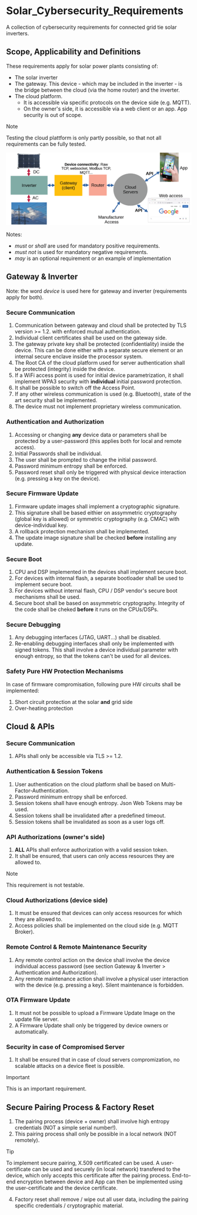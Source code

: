 # Solar_Cybersecurity_Requirements
A collection of cybersecurity requirements for connected grid tie solar inverters.

## Scope, Applicability and Definitions

These requirements apply for solar power plants consisting of:
* The solar inverter
* The gateway. This device - which may be included in the inverter - is the bridge between the cloud (via the home router) and the inverter.
* The cloud platform.
  + It is accessible via specific protocols on the device side (e.g. MQTT).
  + On the owner's side, it is accessible via a web client or an app. App security is out of scope.
> [!NOTE]
>  Testing the cloud plattform is only partly possible, so that not all requirements can be fully tested.

![dsp](pictures/solar2.png)

Notes:
* *must* or *shall* are used for mandatory positive requirements.
* *must not* is used for mandatory negative requirements.
* *may* is an optional requirement or an example of implementation

## Gateway & Inverter

Note: the word *device* is used here for gateway and inverter (requirements apply for both).

### Secure Communication

1. Communication between gateway and cloud shall be protected by TLS version >= 1.2. with enforced mutual authentication.
2. Individual client certificates shall be used on the gateway side.
3. The gateway private key shall be protected (confidentiality) inside the device. This can be done either with a separate secure element or an internal secure enclave inside the processor system.
4. The Root CA of the cloud platform used for server authentication shall be protected (integrity) inside the device. 
5. If a WiFi access point is used for initial device parametrization, it shall implement WPA3 security with **individual** initial password protection.
6. It shall be possible to switch off the Access Point. 
7. If any other wireless communication is used (e.g. Bluetooth), state of the art security shall be implemented.
8. The device must not implement proprietary wireless communication. 

### Authentication and Authorization

1. Accessing or changing **any** device data or parameters shall be protected by a user-password (this applies both for local and remote access).
2. Initial Passwords shall be individual.
3. The user shall be prompted to change the initial password.
4. Password minimum entropy shall be enforced.
5. Password reset shall only be triggered with physical device interaction (e.g. pressing a key on the device).

### Secure Firmware Update

1. Firmware update images shall implement a cryptographic signature.
2. This signature shall be based eithier on assymmetric cryptography (global key is allowed) or symmetric cryptography (e.g. CMAC) with device-individual key.
3. A rollback protection mechanism shall be implemented.
4. The update image signature shall be checked **before** installing any update.
   
### Secure Boot

1. CPU and DSP implemented in the devices shall implement secure boot.
2. For devices with internal flash, a separate bootloader shall be used to implement secure boot.
3. For devices without internal flash, CPU / DSP vendor's secure boot mechanisms shall be used.
4. Secure boot shall be based on assymmetric cryptography. Integrity of the code shall be cheked **before** it runs on the CPUs/DSPs.
   
### Secure Debugging

1. Any debugging interfaces (JTAG, UART...) shall be disabled.
2. Re-enabling debugging interfaces shall only be implemented with signed tokens. This shall involve a device individual parameter with enough entropy, so that the tokens can't be used for all devices.

### Safety Pure HW Protection Mechanisms

In case of firmware compromisation, following pure HW circuits shall be implemented:
1. Short circuit protection at the solar **and** grid side
2. Over-heating protection

## Cloud & APIs

### Secure Communication

1. APIs shall only be accessible via TLS >= 1.2.

### Authentication & Session Tokens

1. User authentication on the cloud platform shall be based on Multi-Factor-Authentication.
2. Password minimum entropy shall be enforced.
3. Session tokens shall have enough entropy. Json Web Tokens may be used.
4. Session tokens shall be invalidated after a predefined timeout.
5. Session tokens shall be invalidated as soon as a user logs off.

### API Authorizations (owner's side)

1. **ALL** APIs shall enforce authorization with a valid session token.
2. It shall be ensured, that users can only access resources they are allowed to.
> [!NOTE]
> This requirement is not testable.

### Cloud Authorizations (device side)

1. It must be ensured that devices can only access resources for which they are allowed to.
2. Access policies shall be implemented on the cloud side (e.g. MQTT Broker).

### Remote Control & Remote Maintenance Security

1. Any remote control action on the device shall involve the device individual access password (see section Gateway & Inverter > Authentication and Authorization).
2. Any remote maintenance action shall involve a physical user interaction with the device (e.g. pressing a key). Silent maintenance is forbidden.
   
### OTA Firmware Update

1. It must not be possible to upload a Firmware Update Image on the update file server.
2. A Firmware Update shall only be triggered by device owners or automatically. 

### Security in case of Compromised Server

1. It shall be ensured that in case of cloud servers compromization, no scalable attacks on a device fleet is possible.
> [!IMPORTANT]
> This is an important requirement. 

## Secure Pairing Process & Factory Reset

1. The pairing process (device + owner) shall involve high entropy credentials (NOT a simple serial number!).
2. This pairing process shall only be possible in a local network (NOT remotely).
> [!TIP]
> To implement secure pairing, X.509 certificated can be used. A user-certificate can be used and securely (in local network) transfered to the device, which only accepts this certificate after the pairing process. End-to-end encryption between device and App can then be implemented using the user-certificate and the device certificate.
4. Factory reset shall remove / wipe out all user data, including the pairing specific credentials / cryptographic material.

   
